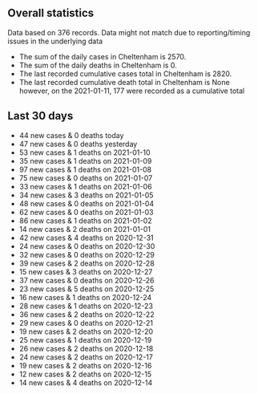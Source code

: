 <!-- summary_marker starts -->
## Overall statistics

 Data based on 376 records. Data might not match due to reporting/timing issues in the underlying data

- The sum of the daily cases in Cheltenham is 2570.
- The sum of the daily deaths in Cheltenham is 0.
- The last recorded cumulative cases total in Cheltenham is 2820.
- The last recorded cumulative death total in Cheltenham is None however, on the 2021-01-11, 177 were recorded as a cumulative total

## Last 30 days

- 44 new cases & 0 deaths today
- 47 new cases & 0 deaths yesterday
- 53 new cases & 1 deaths on 2021-01-10
- 35 new cases & 1 deaths on 2021-01-09
- 97 new cases & 1 deaths on 2021-01-08
- 75 new cases & 0 deaths on 2021-01-07
- 33 new cases & 1 deaths on 2021-01-06
- 34 new cases & 3 deaths on 2021-01-05
- 48 new cases & 0 deaths on 2021-01-04
- 62 new cases & 0 deaths on 2021-01-03
- 86 new cases & 1 deaths on 2021-01-02
- 14 new cases & 2 deaths on 2021-01-01
- 42 new cases & 4 deaths on 2020-12-31
- 24 new cases & 0 deaths on 2020-12-30
- 32 new cases & 0 deaths on 2020-12-29
- 39 new cases & 2 deaths on 2020-12-28
- 15 new cases & 3 deaths on 2020-12-27
- 37 new cases & 0 deaths on 2020-12-26
- 23 new cases & 5 deaths on 2020-12-25
- 16 new cases & 1 deaths on 2020-12-24
- 28 new cases & 1 deaths on 2020-12-23
- 36 new cases & 2 deaths on 2020-12-22
- 29 new cases & 0 deaths on 2020-12-21
- 19 new cases & 2 deaths on 2020-12-20
- 25 new cases & 1 deaths on 2020-12-19
- 26 new cases & 2 deaths on 2020-12-18
- 24 new cases & 2 deaths on 2020-12-17
- 19 new cases & 2 deaths on 2020-12-16
- 12 new cases & 2 deaths on 2020-12-15
- 14 new cases & 4 deaths on 2020-12-14

<!-- summary_marker ends -->
